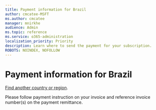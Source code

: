 ```yaml
---
title: Payment information for Brazil
author: cmcatee-MSFT
ms.author: cmcatee
manager: mnirkhe
audience: Admin
ms.topic: reference
ms.service: o365-administration
localization_priority: Priority
description: Learn where to send the payment for your subscription.
ROBOTS: NOINDEX, NOFOLLOW
---                                
```


# Payment information for Brazil

[Find another country or region](../pay-for-your-subscription.md).

Please follow payment instruction on your invoice and reference invoice number(s) on the payment remittance.  
